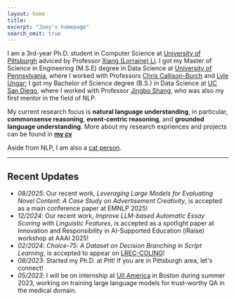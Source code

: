 ```yaml
---
layout: home
title: 
excerpt: "Joey's homepage"
search_omit: true
---
```

I am a 3rd-year Ph.D. student in Computer Science at [University of Pittsburgh](https://www.cs.pitt.edu/) adviced by Professor [Xiang (Lorraine) Li](https://www.cs.pitt.edu/people/full-time-faculty/lorraine-xiang-li). I got my Master of Science in Engineering (M.S.E) degree in Data Science at [University of Pennsylvania](https://dats.seas.upenn.edu), where I worked with Professors [Chris Callison-Burch](https://www.cis.upenn.edu/~ccb/) and [Lyle Ungar](https://www.cis.upenn.edu/~ungar/); I got my Bachelor of Science degree (B.S.) in Data Science at [UC San Diego](https://datascience.ucsd.edu/), where I worked with Professor [Jingbo Shang](https://shangjingbo1226.github.io/), who was also my first mentor in the field of NLP.

My current research focus is **natural language understanding**, in particular, **commonsense reasoning**, **event-centric reasoning**, and **grounded language understanding**. More about my research expriences and projects can be found in **[my cv](/doc/cv.pdf)**

Aside from NLP, I am also a [cat person](https://www.instagram.com/coconut.joey/).

-----

## Recent Updates
- *08/2025*: Our recent work, *Leveraging Large Models for Evaluating Novel Content: A Case Study on Advertisement Creativity*, is accepted as a main conference paper at EMNLP 2025! 
- *12/2024*: Our recent work, *Improve LLM-based Automatic Essay Scoring with Linguistic Features*, is accepted as a spotlight paper at Innovation and Responsibility in AI-Supported Education (iRaise) workshop at AAAI 2025!
- *02/2024*: *Choice-75: A Dataset on Decision Branching in Script Learning*, is accepted to appear on [LREC-COLING](https://lrec-coling-2024.org/)!
- *08/2023*: Started my Ph.D. at Pitt! If you are in Pittsburgh area, let's connect!
- *05/2023*: I will be on internship at [UII America](https://www.linkedin.com/company/uii-america-inc) in Boston during summer 2023, working on training large language models for trust-worthy QA in the medical domain.

<!-- ## Older Posts -->
